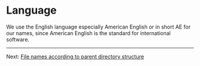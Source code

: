 # Language

We use the English language especially American English or in short AE for our names, since American English is the standard for international software.

---

Next: [File names according to parent directory structure](File%20names%20according%20to%20parent%20directory%20structure)